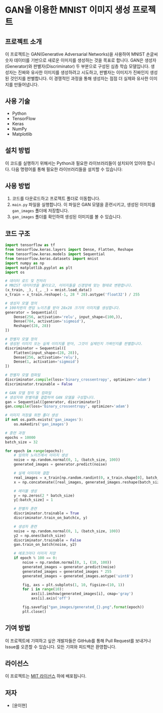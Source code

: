 # GAN을 이용한 MNIST 이미지 생성 프로젝트

## 프로젝트 소개
이 프로젝트는 GAN(Generative Adversarial Networks)을 사용하여 MNIST 손글씨 숫자 데이터를 기반으로 새로운 이미지를 생성하는 것을 목표로 합니다. GAN은 생성자(Generator)와 판별자(Discriminator) 두 부분으로 구성된 심층 학습 모델입니다. 생성자는 진짜와 유사한 이미지를 생성하려고 시도하고, 판별자는 이미지가 진짜인지 생성된 것인지를 판별합니다. 이 경쟁적인 과정을 통해 생성자는 점점 더 실제와 유사한 이미지를 만들어냅니다.

## 사용 기술
- Python
- TensorFlow
- Keras
- NumPy
- Matplotlib

## 설치 방법
이 코드를 실행하기 위해서는 Python과 필요한 라이브러리들이 설치되어 있어야 합니다. 다음 명령어를 통해 필요한 라이브러리들을 설치할 수 있습니다:

## 사용 방법
1. 코드를 다운로드하고 프로젝트 폴더로 이동합니다.
2. `main.py` 파일을 실행합니다. 이 파일은 GAN 모델을 훈련시키고, 생성된 이미지를 `gan_images` 폴더에 저장합니다.
3. `gan_images` 폴더를 확인하여 생성된 이미지를 볼 수 있습니다.

## 코드 구조

```python
import tensorflow as tf
from tensorflow.keras.layers import Dense, Flatten, Reshape
from tensorflow.keras.models import Sequential
from tensorflow.keras.datasets import mnist
import numpy as np
import matplotlib.pyplot as plt
import os

# 데이터 로드 및 전처리
# MNIST 데이터셋을 불러오고, 이미지들을 신경망에 맞는 형태로 변환합니다.
(x_train, _), (_, _) = mnist.load_data()
x_train = x_train.reshape(-1, 28 * 28).astype('float32') / 255

# 생성자 모델 정의
# 100차원의 랜덤 노이즈를 받아 28x28 크기의 이미지를 생성합니다.
generator = Sequential([
    Dense(256, activation='relu', input_shape=(100,)),
    Dense(784, activation='sigmoid'),
    Reshape((28, 28))
])

# 판별자 모델 정의
# 생성된 이미지 또는 실제 이미지를 받아, 그것이 실제인지 가짜인지를 판별합니다.
discriminator = Sequential([
    Flatten(input_shape=(28, 28)),
    Dense(256, activation='relu'),
    Dense(1, activation='sigmoid')
])

# 판별자 모델 컴파일
discriminator.compile(loss='binary_crossentropy', optimizer='adam')
discriminator.trainable = False

# GAN 모델 정의 및 컴파일
# 생성자와 판별자를 결합하여 GAN 모델을 구성합니다.
gan = Sequential([generator, discriminator])
gan.compile(loss='binary_crossentropy', optimizer='adam')

# 이미지 저장을 위한 폴더 생성
if not os.path.exists('gan_images'):
    os.makedirs('gan_images')

# 훈련 과정
epochs = 10000
batch_size = 32

for epoch in range(epochs):
    # 임의의 노이즈에서 이미지 생성
    noise = np.random.normal(0, 1, (batch_size, 100))
    generated_images = generator.predict(noise)

    # 실제 이미지와 결합
    real_images = x_train[np.random.randint(0, x_train.shape[0], batch_size)]
    x = np.concatenate([real_images, generated_images.reshape(batch_size, 28, 28)], axis=0)

    # 레이블 생성
    y = np.zeros(2 * batch_size)
    y[:batch_size] = 1

    # 판별자 훈련
    discriminator.trainable = True
    discriminator.train_on_batch(x, y)

    # 생성자 훈련
    noise = np.random.normal(0, 1, (batch_size, 100))
    y2 = np.ones(batch_size)
    discriminator.trainable = False
    gan.train_on_batch(noise, y2)

    # 에포크마다 이미지 저장
    if epoch % 100 == 0:
        noise = np.random.normal(0, 1, (10, 100))
        generated_images = generator.predict(noise)
        generated_images = generated_images * 255
        generated_images = generated_images.astype('uint8')

        fig, axs = plt.subplots(1, 10, figsize=(10, 1))
        for i in range(10):
            axs[i].imshow(generated_images[i], cmap='gray')
            axs[i].axis('off')

        fig.savefig("gan_images/generated_{}.png".format(epoch))
        plt.close()
```

## 기여 방법
이 프로젝트에 기여하고 싶은 개발자들은 GitHub를 통해 Pull Request를 보내거나 Issue를 오픈할 수 있습니다. 모든 기여와 피드백은 환영합니다.

## 라이선스
이 프로젝트는 [MIT 라이선스](LICENSE) 하에 배포됩니다.

## 저자
- [윤이현]
